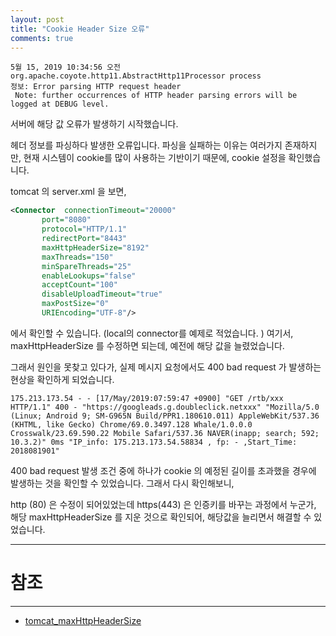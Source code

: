 ```yaml
---
layout: post
title: "Cookie Header Size 오류"
comments: true
---
```


```
5월 15, 2019 10:34:56 오전 org.apache.coyote.http11.AbstractHttp11Processor process
정보: Error parsing HTTP request header
 Note: further occurrences of HTTP header parsing errors will be logged at DEBUG level.
```
서버에 해당 값 오류가 발생하기 시작했습니다.  

헤더 정보를 파싱하다 발생한 오류입니다. 파싱을 실패하는 이유는 여러가지 존재하지만, 현재 시스템이 cookie를 많이 사용하는 기반이기 때문에,
cookie 설정을 확인했습니다.

tomcat 의 server.xml 을 보면,

```xml
<Connector  connectionTimeout="20000"
       port="8080"
       protocol="HTTP/1.1"
       redirectPort="8443"
       maxHttpHeaderSize="8192"
       maxThreads="150"
       minSpareThreads="25"
       enableLookups="false"
       acceptCount="100"
       disableUploadTimeout="true"
       maxPostSize="0"
       URIEncoding="UTF-8"/>
```
에서 확인할 수 있습니다. (local의 connector를 예제로 적었습니다. )
여기서, maxHttpHeaderSize 를 수정하면 되는데,
예전에 해당 값을 늘렸었습니다.  

그래서 원인을 못찾고 있다가,
실제 메시지 요청에서도 400 bad request 가 발생하는 현상을 확인하게 되었습니다.  

```
175.213.173.54 - - [17/May/2019:07:59:47 +0900] "GET /rtb/xxx HTTP/1.1" 400 - "https://googleads.g.doubleclick.netxxx" "Mozilla/5.0 (Linux; Android 9; SM-G965N Build/PPR1.180610.011) AppleWebKit/537.36 (KHTML, like Gecko) Chrome/69.0.3497.128 Whale/1.0.0.0 Crosswalk/23.69.590.22 Mobile Safari/537.36 NAVER(inapp; search; 592; 10.3.2)" 0ms "IP_info: 175.213.173.54.58834 , fp: - ,Start_Time: 2018081901"
```

400 bad request 발생 조건 중에 하나가 cookie 의 예정된 길이를 초과했을 경우에 발생하는 것을 확인할 수 있었습니다.
그래서 다시 확인해보니,

http (80) 은 수정이 되어있었는데 https(443) 은 인증키를 바꾸는 과정에서 누군가, 해당 maxHttpHeaderSize 를 지운 것으로 확인되어,
해당값을 늘리면서 해결할 수 있었습니다.

-----
# 참조
-----

* [tomcat_maxHttpHeaderSize](https://sejoung.github.io/2017/12/2017-12-13-tomcat_maxHttpHeaderSize/#tomcat-maxHttpHeaderSize)

